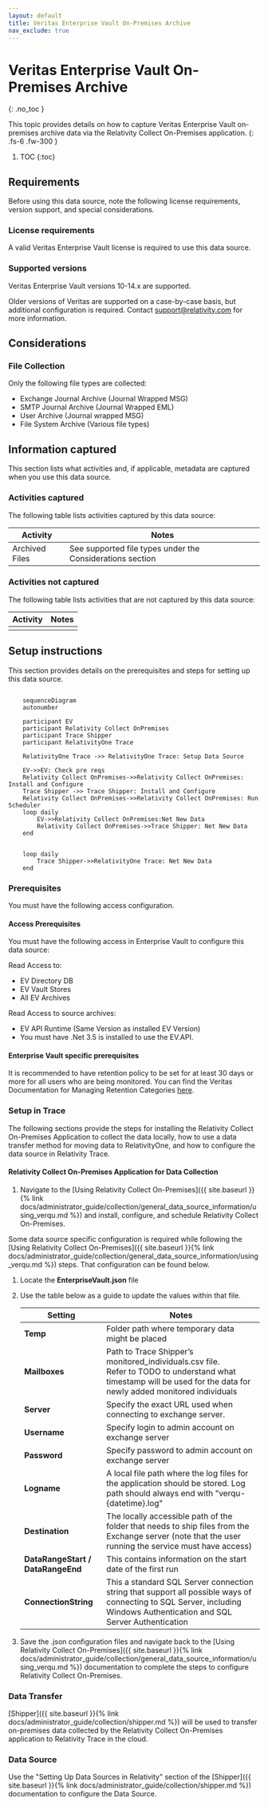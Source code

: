 ```yaml
---
layout: default
title: Veritas Enterprise Vault On-Premises Archive
nav_exclude: true
---
```


# Veritas Enterprise Vault On-Premises Archive
{: .no_toc }

This topic provides details on how to capture Veritas Enterprise Vault on-premises archive data via the Relativity Collect On-Premises application.
{: .fs-6 .fw-300 }

1. TOC
{:toc}

## Requirements

Before using this data source, note the following license requirements, version support, and special considerations.

### License requirements

A valid Veritas Enterprise Vault license is required to use this data source. 

### Supported versions

Veritas Enterprise Vault versions 10-14.x are supported. 

Older versions of Veritas are supported on a case-by-case basis, but additional configuration is required. Contact [support@relativity.com](mailto:support@relativity.com) for more information.

## Considerations

### File Collection
Only the following file types are collected:
- Exchange Journal Archive (Journal Wrapped MSG)
- SMTP Journal Archive (Journal Wrapped EML)
- User Archive (Journal wrapped MSG)
- File System Archive (Various file types)

## Information captured

This section lists what activities and, if applicable, metadata are captured when you use this data source.

### Activities captured

The following table lists activities captured by this data source:

| Activity | Notes |
| -------- | ----- |
|  Archived Files      |   See supported file types under the Considerations section    |


### Activities not captured

The following table lists activities that are not captured by this data source:

| Activity | Notes |
| -------- | ----- |
|          |       |


## Setup instructions

This section provides details on the prerequisites and steps for setting up this data source.

```mermaid

    sequenceDiagram
    autonumber

    participant EV
    participant Relativity Collect OnPremises
    participant Trace Shipper
    participant RelativityOne Trace

    RelativityOne Trace ->> RelativityOne Trace: Setup Data Source

    EV->>EV: Check pre reqs
    Relativity Collect OnPremises->>Relativity Collect OnPremises: Install and Configure
    Trace Shipper ->> Trace Shipper: Install and Configure
    Relativity Collect OnPremises->>Relativity Collect OnPremises: Run Scheduler
    loop daily
    	EV->>Relativity Collect OnPremises:Net New Data
    	Relativity Collect OnPremises->>Trace Shipper: Net New Data
    end

   
    loop daily
        Trace Shipper->>RelativityOne Trace: Net New Data
    end

```

### Prerequisites

You must have the following access configuration.

#### Access Prerequisites
You must have the following access in Enterprise Vault to configure this data source:

Read Access to:
- EV Directory DB 
- EV Vault Stores 
- All EV Archives 

Read Access to source archives:
- EV API Runtime (Same Version as installed EV Version) 
- You must have .Net 3.5 is installed to use the EV.API.


#### Enterprise Vault specific prerequisites

It is recommended to have retention policy to be set for at least 30 days or more for all users who are being monitored. You can find the Veritas Documentation for Managing Retention Categories [here](https://www.veritas.com/content/support/en_US/doc/122376360-127396844-0/v122376051-127396844). 

### Setup in Trace

The following sections provide the steps for installing the Relativity Collect On-Premises Application to collect the data locally, how to use a data transfer method for moving data to RelativityOne, and how to configure the data source in Relativity Trace.

#### Relativity Collect On-Premises Application for Data Collection

1. Navigate to the [Using Relativity Collect On-Premises]({{ site.baseurl }}{% link docs/administrator_guide/collection/general_data_source_information/using_verqu.md %}) and install, configure, and schedule Relativity Collect On-Premises.

Some data source specific configuration is required while following the [Using Relativity Collect On-Premises]({{ site.baseurl }}{% link docs/administrator_guide/collection/general_data_source_information/using_verqu.md %}) steps. That configuration can be found below.


1. Locate the **EnterpriseVault.json** file

1. Use the table below as a guide to update the values within that file.

      | Setting                           | Notes                                                        |
      | --------------------------------- | ------------------------------------------------------------ |
      | **Temp**                          | Folder path where temporary data might be placed             |
      | **Mailboxes**                     | Path to Trace Shipper’s monitored_individuals.csv file. <br />Refer to TODO  to understand what timestamp will be used for the data for newly added monitored individuals |
      | **Server**                        | Specify the exact URL used when connecting to exchange server. |
      | **Username**                      | Specify login to admin account on exchange server            |
      | **Password**                      | Specify password to admin account on exchange server         |
      | **Logname**                       | A local file path where the log files for the application should be stored. Log path should always end with "verqu-{datetime}.log" |
      | **Destination**                   | The locally accessible path of the folder that needs to ship files from the Exchange server (note that the user running the service must have access) |
      | **DataRangeStart / DataRangeEnd** | This contains information on the start date of the first run |
      | **ConnectionString**              | This a standard SQL Server connection string that support all possible ways of connecting to SQL Server, including Windows Authentication and SQL Server Authentication |

1. Save the .json configuration files and navigate back to the [Using Relativity Collect On-Premises]({{ site.baseurl }}{% link docs/administrator_guide/collection/general_data_source_information/using_verqu.md %}) documentation to complete the steps to configure Relativity Collect On-Premises.

### Data Transfer

[Shipper]({{ site.baseurl }}{% link docs/administrator_guide/collection/shipper.md %}) will be used to transfer on-premises data collected by the Relativity Collect On-Premises application to Relativity Trace in the cloud.

### Data Source

Use the "Setting Up Data Sources in Relativity" section of the [Shipper]({{ site.baseurl }}{% link docs/administrator_guide/collection/shipper.md %}) documentation to configure the Data Source.
